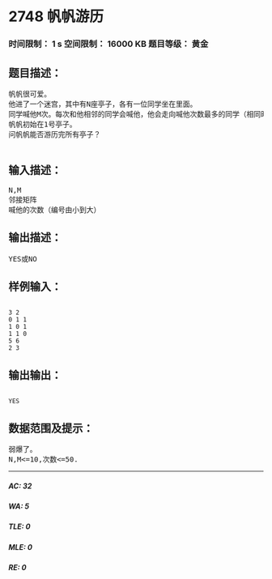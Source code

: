 # 2748 帆帆游历   
### 时间限制： 1 s     空间限制： 16000 KB     题目等级： 黄金  
## 题目描述：  

<pre>
帆帆很可爱。
他进了一个迷宫，其中有N座亭子，各有一位同学坐在里面。
同学喊他M次。每次和他相邻的同学会喊他，他会走向喊他次数最多的同学（相同时小编号优先）。
帆帆初始在1号亭子。
问帆帆能否游历完所有亭子？
 
</pre>
  
  
## 输入描述：  

<pre>
N,M
邻接矩阵
喊他的次数（编号由小到大）
</pre>
  
  
## 输出描述：  

<pre>
YES或NO
</pre>
  
  
## 样例输入：  

<pre><code>
3 2
0 1 1
1 0 1
1 1 0
5 6
2 3
</code></pre>
  
  
## 输出输出：  

<pre><code>
YES
</code></pre>
  
  
## 数据范围及提示：  

<pre>
弱爆了。
N,M<=10,次数<=50.
</pre>
  
  
***  

##### AC: 32  
##### WA: 5  
##### TLE: 0  
##### MLE: 0  
##### RE: 0  
